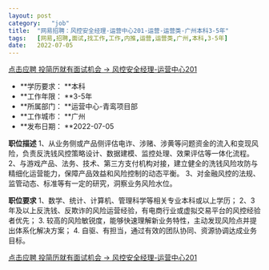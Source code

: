 ```yaml
---
layout:	post
category:	"job"
title:	"网易招聘：风控安全经理-运营中心201-运营-运营类-广州本科3-5年"
tags:	[网易,招聘,面试,找工作,工作,内推,运营,运营类,广州,本科,3-5年]
date:	2022-07-05
---
```


[点击应聘 投简历就有面试机会 -> 风控安全经理-运营中心201](http://mobile.bole.netease.com/bole/boleDetail?id=35871&employeeId=346f03c3cda5f04c&key=all)



- **学历要求： **本科
- **工作年限： **3-5年
- **所属部门： **运营中心-青鸾项目部
- **工作城市： **广州
- **发布日期： **2022-07-05



**职位描述**
1、从业务侧或产品侧评估电诈、涉赌、涉黄等问题资金的流入和变现风险，负责反洗钱风控策略设计、数据建模、监控处理、效果评估等一体化流程。
2、与游戏产品、法务、技术、第三方支付机构对接，建立健全的洗钱风险攻防与精细化运营能力，保障产品效益和风险控制的动态平衡。
3、对金融风控的法规、监管动态、标准等有一定的研究，洞察业务风险水位。



**职位要求**
1、数学、统计、计算机、管理科学等相关专业本科或以上学历；
2、3年及以上反洗钱、反欺诈的风险运营经验，有电商行业或虚拟交易平台的风控经验者优先；
3. 较高的风险敏锐度，能够快速理解新业务特性，主动发现风险点并提出体系化解决方案；
4. 自驱、有担当，通过有效的团队协同、资源协调达成业务目标。



[点击应聘 投简历就有面试机会 -> 风控安全经理-运营中心201](http://mobile.bole.netease.com/bole/boleDetail?id=35871&employeeId=346f03c3cda5f04c&key=all)